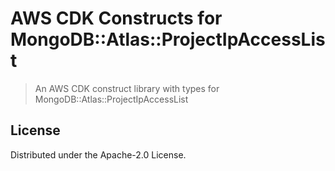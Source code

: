 # AWS CDK Constructs for MongoDB::Atlas::ProjectIpAccessList

> An AWS CDK construct library with types for MongoDB::Atlas::ProjectIpAccessList

## License

Distributed under the Apache-2.0 License.
